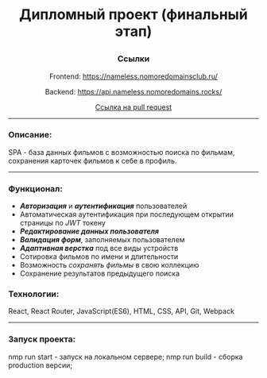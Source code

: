 # <p align="center">Дипломный проект (финальный этап)</p>

<div align="center"><h3>Ссылки</h3></div>
<div align="center"><p>Frontend: <a href="https://nameless.nomoredomainsclub.ru/">https://nameless.nomoredomainsclub.ru/</a></p></div>
<div align="center"><p>Backend: <a href="https://api.nameless.nomoredomains.rocks/">https://api.nameless.nomoredomains.rocks/</a></p></div>  

<div align="center"><a href="https://github.com/Nameless501/movies-explorer-frontend/pull/2">Ссылка на pull request</a></div>

___

### Описание: 
SPA - база данных фильмов с возможностью поиска по фильмам, сохранения карточек фильмов к себе в профиль.

___

### Функционал: 

- ***Авторизация*** и ***аутентификация*** пользователей
- Автоматическая аутентификация при последующем открытии страницы по *JWT* токену
- ***Редактирование данных пользователя***
- ***Валидация форм***, заполняемых пользователем
- ***Адаптивная верстка*** под все виды устройств
- Сотировка фильмов по имени и длительности
- Возможность *сохранять фильмы* в свою коллекцию
- Сохранение результатов предыдущего поиска


### Технологии: 

React, React Router, JavaScript(ES6), HTML, CSS, API, Git, Webpack
___

### Запуск проекта:

nmp run start - запуск на локальном сервере;
nmp run build - сборка production версии;

